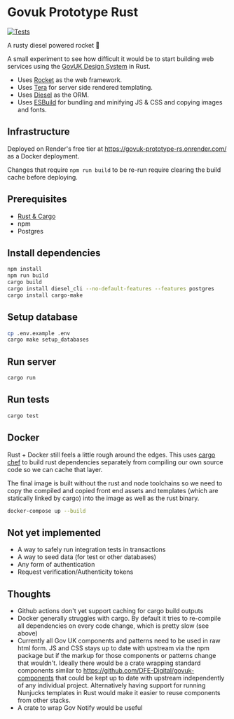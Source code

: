 # Govuk Prototype Rust

[![Tests](https://github.com/baarkerlounger/govuk-prototype-rs/actions/workflows/test.yml/badge.svg)](https://github.com/baarkerlounger/govuk-prototype-rs/actions/workflows/test.yml)

A rusty diesel powered rocket 🚀

A small experiment to see how difficult it would be to start building web services using the [GovUK Design System](https://frontend.design-system.service.gov.uk/) in Rust.

- Uses [Rocket](https://rocket.rs/) as the web framework.
- Uses [Tera](https://tera.netlify.app/) for server side rendered templating.
- Uses [Diesel](https://diesel.rs/) as the ORM.
- Uses [ESBuild](https://esbuild.github.io/) for bundling and minifying JS & CSS and copying images and fonts.

## Infrastructure

Deployed on Render's free tier at https://govuk-prototype-rs.onrender.com/ as a Docker deployment.

Changes that require `npm run build` to be re-run require clearing the build cache before deploying.

## Prerequisites

- [Rust & Cargo](https://doc.rust-lang.org/stable/book/ch01-01-installation.html)
- npm
- Postgres

## Install dependencies

```bash
npm install
npm run build
cargo build
cargo install diesel_cli --no-default-features --features postgres
cargo install cargo-make
```

## Setup database

```bash
cp .env.example .env
cargo make setup_databases
```

## Run server

```bash
cargo run
```

## Run tests

```bash
cargo test
```

## Docker

Rust + Docker still feels a little rough around the edges. This uses [cargo chef](https://github.com/LukeMathWalker/cargo-chef) to build rust dependencies separately from compiling our own source code so we can cache that layer.

The final image is built without the rust and node toolchains so we need to copy the compiled and copied front end assets and templates (which are statically linked by cargo) into the image as well as the rust binary.

```bash
docker-compose up --build
```

## Not yet implemented

- A way to safely run integration tests in transactions
- A way to seed data (for test or other databases)
- Any form of authentication
- Request verification/Authenticity tokens


## Thoughts

- Github actions don't yet support caching for cargo build outputs
- Docker generally struggles with cargo. By default it tries to re-compile all dependencies on every code change, which is pretty slow (see above)
- Currently all Gov UK components and patterns need to be used in raw html form. JS and CSS stays up to date with upstream via the npm package but if the markup for those components or patterns change that wouldn't. Ideally there would be a crate wrapping standard components similar to https://github.com/DFE-Digital/govuk-components that could be kept up to date with upstream independently of any individual project. Alternatively having support for running Nunjucks templates in Rust would make it easier to reuse components from other stacks.
- A crate to wrap Gov Notify would be useful
